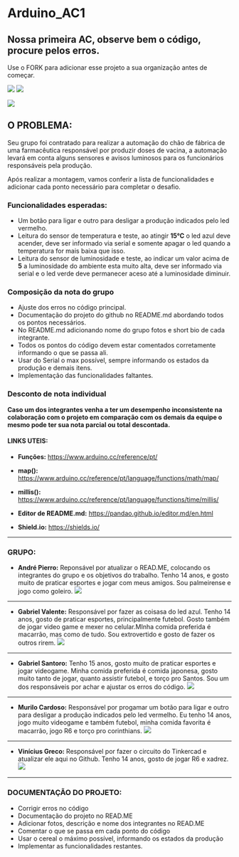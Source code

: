 # Arduino_AC1
## Nossa primeira AC, observe bem o código, procure pelos erros.

Use o FORK para adicionar esse projeto a sua organização antes de começar.

![](https://img.shields.io/github/forks/Leoruiz197/Arduino_AC1)
![](https://img.shields.io/github/stars/Leoruiz197/Arduino_AC1)

![](https://github.com/MLE-1B/Arduino_AC1/blob/main/imagem_2021-03-31_121721.png)

## **O PROBLEMA:** 

Seu grupo foi contratado para realizar a automação do chão de fábrica de uma farmacêutica responsável por produzir doses de vacina, a automação levará em conta alguns sensores e avisos luminosos para os funcionários responsáveis pela produção.

Após realizar a montagem, vamos conferir a lista de funcionalidades e adicionar cada ponto necessário para completar o desafio.

### Funcionalidades esperadas:

- Um botão para ligar e outro para desligar a produção indicados pelo led vermelho.
- Leitura do sensor de temperatura e teste, ao atingir **15℃** o led azul deve acender, deve ser informado via serial e somente apagar o led quando a temperatura for mais baixa que isso.
- Leitura do sensor de luminosidade e teste, ao indicar um valor acima de **5** a luminosidade do ambiente esta muito alta, deve ser informado via serial e o led verde deve permanecer aceso até a luminosidade diminuir.

### Composição da nota do grupo
- Ajuste dos erros no código principal.
- Documentação do projeto do github no README.md abordando todos os pontos necessários.
- No README.md adicionando nome do grupo fotos e short bio de cada integrante.
- Todos os pontos do código devem estar comentados corretamente informando o que se passa ali.
- Usar do Serial o max possível, sempre informando os estados da produção e demais itens.
- Implementação das funcionalidades faltantes.

### Desconto de nota individual

**Caso um dos integrantes venha a ter um desempenho inconsistente na colaboração com o projeto em comparação com os demais da equipe o mesmo pode ter sua nota parcial ou total descontada.**

#### LINKS UTEIS:

- **Funções:** https://www.arduino.cc/reference/pt/
- **map():** https://www.arduino.cc/reference/pt/language/functions/math/map/
- **millis():** https://www.arduino.cc/reference/pt/language/functions/time/millis/

- **Editor de README.md:** https://pandao.github.io/editor.md/en.html
- **Shield.io:** https://shields.io/


________________________________________________________________________________________________________________

### GRUPO:
- **André Pierro:** Reponsável por atualizar o READ.ME, colocando os integrantes do grupo e os objetivos do trabalho. Tenho 14 anos, e gosto muito de praticar esportes e jogar com meus amigos. Sou palmeirense e jogo como goleiro.
![](https://github.com/MLE-1B/Arduino_AC1/blob/main/eu.jpeg)
________________________________________________________________________________________________________________
- **Gabriel Valente:** Responsável por fazer as coisasa do led azul. Tenho 14 anos, gosto de praticar esportes, principalmente futebol. Gosto também de jogar video game e mexer no celular.MInha comida preferida é macarrão, mas como de tudo. Sou extrovertido e gosto de fazer os outros rirem.
![](https://github.com/MLE-1B/Arduino_AC1/blob/main/imagem_2021-03-31_121101.png)
________________________________________________________________________________________________________________
- **Gabriel Santoro:** Tenho 15 anos, gosto muito de praticar esportes e jogar videogame. Minha comida preferida é comida japonesa, gosto muito tanto de jogar, quanto assistir futebol, e torço pro Santos. Sou um dos responsáveis por achar e ajustar os erros do código.
![](https://github.com/MLE-1B/Arduino_AC1/blob/main/WhatsApp%20Image%202021-03-31%20at%2012.06.03.jpeg)
________________________________________________________________________________________________________________
- **Murilo Cardoso:** Responsável por progamar um botão para ligar e outro para desligar a produção indicados pelo led vermelho. Eu tenho 14 anos, jogo muito videogame e  também futebol, minha comida favorita é macarrão, jogo R6 e torço pro corinthians.
![](https://github.com/MLE-1B/Arduino_AC1/blob/main/imagem_2021-03-31_121448.png)
________________________________________________________________________________________________________________
- **Vinícius Greco:** Responsável por fazer o circuito do Tinkercad e atualizar ele aqui no Github. Tenho 14 anos, gosto de jogar R6 e xadrez.
![](https://github.com/MLE-1B/Arduino_AC1/blob/main/imagem_2021-03-31_121310.png)

__________________________________________________________________________________________________________________

### DOCUMENTAÇÃO DO PROJETO:
- Corrigir erros no código
- Documentação do projeto no READ.ME
- Adicionar fotos, descrição e nome dos integrantes no READ.ME
- Comentar o que se passa em cada ponto do código
- Usar o cereal o máximo possível, informando os estados da produção
- Implementar as funcionalidades restantes.
